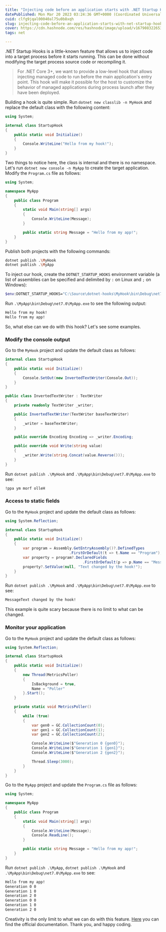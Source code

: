 ```yaml
---
title: "Injecting code before an application starts with .NET Startup Hooks"
datePublished: Mon Mar 20 2023 03:24:36 GMT+0000 (Coordinated Universal Time)
cuid: clfg9jqal00040al75u0b8xqh
slug: injecting-code-before-an-application-starts-with-net-startup-hooks
cover: https://cdn.hashnode.com/res/hashnode/image/upload/v1679083226531/9e33e5ff-a92c-41c6-b0aa-f4e50e3f9cda.png
tags: net

---
```


.NET Startup Hooks is a little-known feature that allows us to inject code into a target process before it starts running. This can be done without modifying the target process source code or recompiling it.

> For .NET Core 3+, we want to provide a low-level hook that allows injecting managed code to run before the main application's entry point. This hook will make it possible for the host to customize the behavior of managed applications during process launch after they have been deployed.

Building a hook is quite simple. Run `dotnet new classlib -n MyHook` and replace the default class with the following content:

```csharp
using System;

internal class StartupHook
{
    public static void Initialize()
    {
        Console.WriteLine("Hello from my hook!");
    }
}
```

Two things to notice here, the class is internal and there is no namespace. Let's run `dotnet new console -n MyApp` to create the target application. Modify the `Program.cs` file as follows:

```csharp
using System;

namespace MyApp
{
    public class Program
    {
        static void Main(string[] args)
        {
            Console.WriteLine(Message);
        }

        public static string Message = "Hello from my app!";
    }
}
```

Publish both projects with the following commands:

```bash
dotnet publish .\MyHook
dotnet publish .\MyApp
```

To inject our hook, create the `DOTNET_STARTUP_HOOKS` environment variable (a list of assemblies can be specified and delimited by `:` on Linux and `;` on Windows):

```bash
$env:DOTNET_STARTUP_HOOKS="C:\Source\dotnet-hooks\MyHook\bin\Debug\net7.0\publish\MyHook.dll"
```

Run `.\MyApp\bin\Debug\net7.0\MyApp.exe` to see the following output:

```bash
Hello from my hook!
Hello from my app!
```

So, what else can we do with this hook? Let's see some examples.

### Modify the console output

Go to the `MyHook` project and update the default class as follows:

```csharp
internal class StartupHook
{
    public static void Initialize()
    {
        Console.SetOut(new InvertedTextWriter(Console.Out));
    }
}

public class InvertedTextWriter : TextWriter
{
    private readonly TextWriter _writer;

    public InvertedTextWriter(TextWriter baseTextWriter)
    {
        _writer = baseTextWriter;
    }

    public override Encoding Encoding => _writer.Encoding;

    public override void Write(string value)
    {
        _writer.Write(string.Concat(value.Reverse()));
    }
}
```

Run `dotnet publish .\MyHook` and `.\MyApp\bin\Debug\net7.0\MyApp.exe` to see:

```bash
!ppa ym morf olleH
```

### Access to static fields

Go to the `MyHook` project and update the default class as follows:

```csharp
using System.Reflection;

internal class StartupHook
{
    public static void Initialize()
    {
        var program = Assembly.GetEntryAssembly()?.DefinedTypes
                             .FirstOrDefault(t => t.Name == "Program");
        var property = program?.DeclaredFields
                                   .FirstOrDefault(p => p.Name == "Message");
        property?.SetValue(null, "Text changed by the hook!");
    }
}
```

Run `dotnet publish .\MyHook` and `.\MyApp\bin\Debug\net7.0\MyApp.exe` to see:

```bash
MessageText changed by the hook!
```

This example is quite scary because there is no limit to what can be changed.

### Monitor your application

Go to the `MyHook` project and update the default class as follows:

```csharp
using System.Reflection;

internal class StartupHook
{
    public static void Initialize()
    {
        new Thread(MetricsPoller)
        {
            IsBackground = true,
            Name = "Poller"
        }.Start();
    }

    private static void MetricsPoller()
    {
        while (true)
        {
            var gen0 = GC.CollectionCount(0);
            var gen1 = GC.CollectionCount(1);
            var gen2 = GC.CollectionCount(2);

            Console.WriteLine($"Generation 0 {gen0}");
            Console.WriteLine($"Generation 1 {gen1}");
            Console.WriteLine($"Generation 2 {gen2}");

            Thread.Sleep(3000);
        }
    }
}
```

Go to the `MyApp` project and update the `Program.cs` file as follows:

```csharp
using System;

namespace MyApp
{
    public class Program
    {
        static void Main(string[] args)
        {
            Console.WriteLine(Message);
            Console.ReadLine();
        }

        public static string Message = "Hello from my app!";
    }
}
```

Run `dotnet publish .\MyApp`, `dotnet publish .\MyHook` and `.\MyApp\bin\Debug\net7.0\MyApp.exe` to see:

```bash
Hello from my app!
Generation 0 0
Generation 1 0
Generation 2 0
Generation 0 0
Generation 1 0
Generation 2 0
```

Creativity is the only limit to what we can do with this feature. [Here](https://github.com/dotnet/runtime/blob/main/docs/design/features/host-startup-hook.md) you can find the official documentation. Thank you, and happy coding.